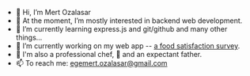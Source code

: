 - 👋 Hi, I’m Mert Ozalasar
- 👀 At the moment, I’m mostly interested in backend web development.
- 🌱 I’m currently learning express.js and git/github and many other things...
- 💞️ I’m currently working on my web app -- [a food satisfaction survey](https://github.com/Egm1803/happy-food-survey).
- 🍳 I'm also a professional chef, :baby_bottle: and an expectant father.
- 📫 To reach me: egemert.ozalasar@gmail.com

<!---
Egm1803/Egm1803 is a ✨ special ✨ repository because its `README.md` (this file) appears on your GitHub profile.
You can click the Preview link to take a look at your changes.
--->
